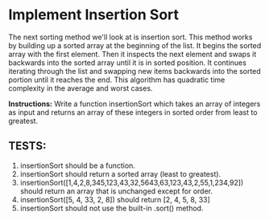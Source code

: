 # Implement Insertion Sort

The next sorting method we'll look at is insertion sort. This method works by building up a sorted array at the beginning of the list. It begins the sorted array with the first element. Then it inspects the next element and swaps it backwards into the sorted array until it is in sorted position. It continues iterating through the list and swapping new items backwards into the sorted portion until it reaches the end. This algorithm has quadratic time complexity in the average and worst cases.

**Instructions:** Write a function insertionSort which takes an array of integers as input and returns an array of these integers in sorted order from least to greatest.

## TESTS:

1. insertionSort should be a function.
2. insertionSort should return a sorted array (least to greatest).
3. insertionSort([1,4,2,8,345,123,43,32,5643,63,123,43,2,55,1,234,92]) should return an array that is unchanged except for order.
4. insertionSort([5, 4, 33, 2, 8]) should return [2, 4, 5, 8, 33]
5. insertionSort should not use the built-in .sort() method.
